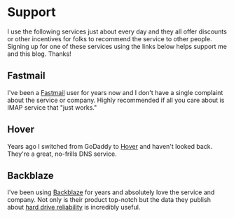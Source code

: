 # Support

I use the following services just about every day and they all offer discounts or other incentives for folks to recommend the service to other people. Signing up for one of these services using the links below helps support me and this blog. Thanks!

## Fastmail
I've been a [Fastmail](https://www.fastmail.com/?STKI=14274077) user for years now and I don't have a single complaint about the service or company. Highly recommended if all you care about is IMAP service that "just works."

## Hover
Years ago I switched from GoDaddy to [Hover](https://hover.com/U84GCox3) and haven't looked back. They're a great, no-frills DNS service.

## Backblaze
I've been using [Backblaze](https://secure.backblaze.com/r/01c40o) for years and absolutely love the service and company. Not only is their product top-notch but the data they publish about [hard drive reliability](https://www.backblaze.com/b2/hard-drive-test-data.html) is incredibly useful.
